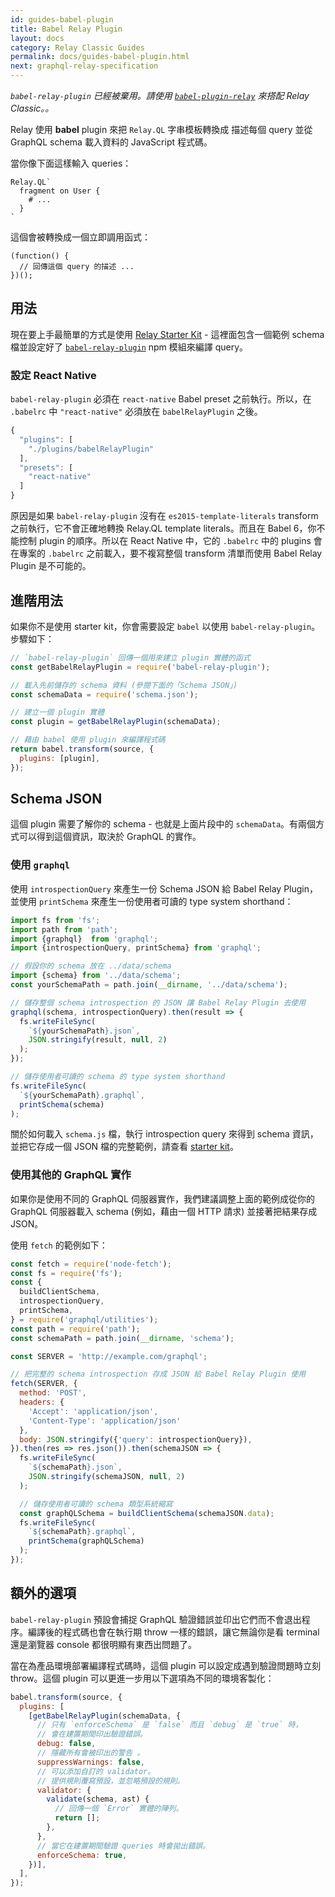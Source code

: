 ```yaml
---
id: guides-babel-plugin
title: Babel Relay Plugin
layout: docs
category: Relay Classic Guides
permalink: docs/guides-babel-plugin.html
next: graphql-relay-specification
---
```


*`babel-relay-plugin` 已經被棄用。請使用 [`babel-plugin-relay`](./babel-plugin-relay.html#using-with-relay-classic) 來搭配 Relay Classic。。*

Relay 使用 **babel** plugin 來把 `Relay.QL` 字串模板轉換成
描述每個 query 並從 GraphQL schema 載入資料的
JavaScript 程式碼。

當你像下面這樣輸入 queries：

```
Relay.QL`
  fragment on User {
    # ...
  }
`
```

這個會被轉換成一個立即調用函式：

```
(function() {
  // 回傳這個 query 的描述 ...
})();
```

## 用法

現在要上手最簡單的方式是使用 [Relay Starter Kit](https://github.com/relayjs/relay-starter-kit) - 這裡面包含一個範例 schema 檔並設定好了 [`babel-relay-plugin`](https://www.npmjs.com/package/babel-relay-plugin) npm 模組來編譯 query。

### 設定 React Native

`babel-relay-plugin` 必須在 `react-native` Babel preset 之前執行。所以，在 `.babelrc` 中 `"react-native"` 必須放在 `babelRelayPlugin` 之後。

```javascript
{
  "plugins": [
    "./plugins/babelRelayPlugin"
  ],
  "presets": [
    "react-native"
  ]
}
```

原因是如果 `babel-relay-plugin` 沒有在 `es2015-template-literals` transform 之前執行，它不會正確地轉換 Relay.QL template literals。而且在 Babel 6，你不能控制 plugin 的順序。所以在 React Native 中，它的 `.babelrc` 中的 plugins 會在專案的 `.babelrc` 之前載入，要不複寫整個 transform 清單而使用 Babel Relay Plugin 是不可能的。


## 進階用法

如果你不是使用 starter kit，你會需要設定 `babel` 以使用 `babel-relay-plugin`。步驟如下：

```javascript
// `babel-relay-plugin` 回傳一個用來建立 plugin 實體的函式
const getBabelRelayPlugin = require('babel-relay-plugin');

// 載入先前儲存的 schema 資料 (參閱下面的「Schema JSON」)
const schemaData = require('schema.json');

// 建立一個 plugin 實體
const plugin = getBabelRelayPlugin(schemaData);

// 藉由 babel 使用 plugin 來編譯程式碼
return babel.transform(source, {
  plugins: [plugin],
});
```

## Schema JSON

這個 plugin 需要了解你的 schema - 也就是上面片段中的 `schemaData`。有兩個方式可以得到這個資訊，取決於 GraphQL 的實作。

### 使用 `graphql`

使用 `introspectionQuery` 來產生一份 Schema JSON 給 Babel Relay Plugin，並使用 `printSchema` 來產生一份使用者可讀的 type system shorthand：

```javascript
import fs from 'fs';
import path from 'path';
import {graphql}  from 'graphql';
import {introspectionQuery, printSchema} from 'graphql';

// 假設你的 schema 放在 ../data/schema
import {schema} from '../data/schema';
const yourSchemaPath = path.join(__dirname, '../data/schema');

// 儲存整個 schema introspection 的 JSON 讓 Babel Relay Plugin 去使用
graphql(schema, introspectionQuery).then(result => {
  fs.writeFileSync(
    `${yourSchemaPath}.json`,
    JSON.stringify(result, null, 2)
  );
});

// 儲存使用者可讀的 schema 的 type system shorthand
fs.writeFileSync(
  `${yourSchemaPath}.graphql`,
  printSchema(schema)
);
```

關於如何載入 `schema.js` 檔，執行 introspection query 來得到 schema 資訊，並把它存成一個 JSON 檔的完整範例，請查看 [starter kit](https://github.com/relayjs/relay-starter-kit/blob/master/scripts/updateSchema.js)。

### 使用其他的 GraphQL 實作

如果你是使用不同的 GraphQL 伺服器實作，我們建議調整上面的範例成從你的 GraphQL 伺服器載入 schema (例如，藉由一個 HTTP 請求) 並接著把結果存成 JSON。

使用 `fetch` 的範例如下：

```javascript
const fetch = require('node-fetch');
const fs = require('fs');
const {
  buildClientSchema,
  introspectionQuery,
  printSchema,
} = require('graphql/utilities');
const path = require('path');
const schemaPath = path.join(__dirname, 'schema');

const SERVER = 'http://example.com/graphql';

// 把完整的 schema introspection 存成 JSON 給 Babel Relay Plugin 使用
fetch(SERVER, {
  method: 'POST',
  headers: {
    'Accept': 'application/json',
    'Content-Type': 'application/json'
  },
  body: JSON.stringify({'query': introspectionQuery}),
}).then(res => res.json()).then(schemaJSON => {
  fs.writeFileSync(
    `${schemaPath}.json`,
    JSON.stringify(schemaJSON, null, 2)
  );

  // 儲存使用者可讀的 schema 類型系統縮寫
  const graphQLSchema = buildClientSchema(schemaJSON.data);
  fs.writeFileSync(
    `${schemaPath}.graphql`,
    printSchema(graphQLSchema)
  );
});
```

## 額外的選項

`babel-relay-plugin` 預設會捕捉 GraphQL 驗證錯誤並印出它們而不會退出程序。編譯後的程式碼也會在執行期 throw 一樣的錯誤，讓它無論你是看 terminal 還是瀏覽器 console 都很明顯有東西出問題了。

當在為產品環境部署編譯程式碼時，這個 plugin 可以設定成遇到驗證問題時立刻 throw。這個 plugin 可以更進一步用以下選項為不同的環境客製化：

```javascript
babel.transform(source, {
  plugins: [
    [getBabelRelayPlugin(schemaData, {
      // 只有 `enforceSchema` 是 `false` 而且 `debug` 是 `true` 時，
      // 會在建置期間印出驗證錯誤。
      debug: false,
      // 隱藏所有會被印出的警告 。
      suppressWarnings: false,
      // 可以添加自訂的 validator。
      // 提供規則覆寫預設，並忽略預設的規則。
      validator: {
        validate(schema, ast) {
          // 回傳一個 `Error` 實體的陣列。
          return [];
        },
      },
      // 當它在建置期間驗證 queries 時會拋出錯誤。
      enforceSchema: true,
    })],
  ],
});
```

